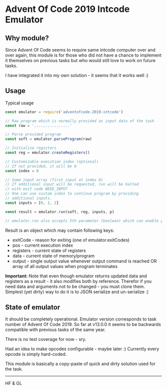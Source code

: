 # Advent Of Code 2019 Intcode Emulator

## Why module?

Since Advent Of Code seems to require same intcode computer over and over again, this module is for those who did not have a chance to implement it themselves on previous tasks but who would still love to work on future tasks.

I have integrated it into my own solution - it seems that it works well :)

## Usage

Typical usage
```javascript
const emulator = require('adventofcode-2019-intcode')

// Raw program which is normally provided as input data of the task
const raw = '................'

// Parse provided program
const soft = emulator.parseProgram(raw)

// Initialize registers
const reg = emulator.createRegisters()

// Customizable execution index (optional)
// If not provided, it will be 0
const index = 0

// Some input array (first input at index 0)
// If additional input will be requested, run will be halted
// with exit code NEED_INPUT
// One can use custom index to continue program by providing
// additional inputs.
const inputs = [0, 1, 2]

const result = emulator.run(soft, reg, inputs, p)

// emulator.run also accepts 5th parameter (boolean) which can enable printing every command it executes
```

Result is an object which may contain following keys:
* exitCode - reason for exiting (one of emulator.exitCodes)
* pos - current execution index
* registers - current state of registers
* data - current state of memory/program
* output - single output value whenever output command is reached OR array of all output values when program terminates

**Important:** Note that even though emulator returns updated data and registers as a result - it also modifies both by reference. Therefor if you need data and arguments not to be changed - you must clone them. Simplest (yet dirty) way to do it is to JSON serialize and un-serialize :)

## State of emulator

It should be completely operational. Emulator version corresponds to task number of Advent Of Code 2019. So far at v13.0.0 it seems to be backwards compatible with previous tasks of the same year.

There is no test coverage for now - sry.

Had an idea to make opcodes configurable - maybe later :) Currently every opcode is simply hard-coded.

This module is basically a copy-paste of quick and dirty solution used for the task.

___
HF & GL